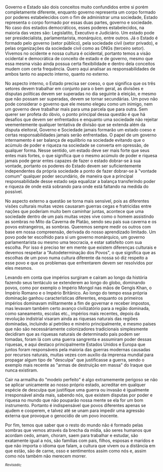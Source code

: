 Governo e Estado são dois conceitos muito confundidos entre si porém completamente diferente, enquanto governo representa um corpo formado por poderes estabelecidos com o fim de administrar uma sociedade, Estado representa o corpo formado por essas duas partes, governo e sociedade. No caso dos estados democráticos, esses poderes estabelecidos, na maioria das vezes são: Legislatito, Executivo e Judiciário. Um estado pode ser presidecialista, parlamentarista, monárquico, entre outros. Já o Estado é formado pelo governo (setor público), pela sociedade civil (setor privado), e pelas organizações da sociedade civil como as ONGs (terceiro setor). Vivemos no ocidente e nossa cultura é ocidental, portanto temos a visão ocidental e democrática de conceito de estado e de governo, mesmo que essa mesma visão ainda possua certa flexibilidade e dentro dela conceitos mudem com certa frequência. Quero aqui analisar as responsabilidades de ambos tanto no aspecto interno, quanto no externo.

No aspecto interno, o Estado precisa ser coeso, o que significa que os três setores devem trabalhar em conjunto para o bem geral, as divisões e disputas políticas devem ser superadas no dia seguinte à eleição, e mesmo que não possam ser superadas, devem se tornar secundárias. Um povo não pode considerar o governo que ele mesmo elegeu como um inimigo, nem um governo deve trabalhar mais para uma parcela que para outra. Sem querer ser profeta do óbvio, o ponto principal dessa questão é que há desafios que devem ser enfrentados e enquanto uma sociedade não rejeitar veementemente qualquer tentativa de divisão que se extenda além da disputa eleitoral, Governo e Sociedade jamais formarão um estado coeso e certas responsabilidades jamais serão enfrentadas. O papel de um governo internamento é ser balança de equilíbrio na sociedade evitando que o acúmulo de poder e riqueza na sociedade se converta em opressão, de qualquer forma. Nesse sentido, um estado deve ser mais forte que seus entes mais fortes, o que significa que o mesmo acúmulo de poder e riquesa jamais pode gerar entes capazes de fazer o estado dobrar-se à sua vontade, portanto os poderes do Estado devem ser suficientemente independentes da própria sociedade a ponto de fazer dobrar-se à "vontade comum" qualquer poder secundário, de maneira que a principal responsabilidade desse estado seja equalizar a balança transferindo poder e riqueza de onde está sobrando para onde está faltando na medida do possível.

No aspecto externo a questão se torna mais sensível, pois as diferentes visões culturais muitas vezes causaram guerras cegas e fratricidas entre nações que poderiam muito bem caminhar juntas, acontece que uma sociedade dentro de um país muitas vezes vive como o homem assistindo as sombras no Mito da Caverna de Platão, sendo seu país sua caverna e os povos estrangeiros, as sombras. Queremos sempre medir os outros com base em nossa compreensão, derivada do nosso aprendizado limitado. Um povo pode ter escolhido para si um governo monárquico, um governo parlamentarista ou mesmo uma teocracia, e estar satisfeito com sua escolha. Por isso é preciso ter em mente que existem diferenças culturais e devemos respeitar a "Autodeterminação dos Povos", o que significa que as escolhas de um povo numa cultura diferente da nossa só diz respeito a esse povo e que os problemas que enfrentarem devem ser resolvidos por eles mesmos.

Levando em conta que impérios surgiram e caíram ao longo da história fazendo seus tentáculo se extenderem ao longo do globo, dominando povos, como por exemplo o Império Mongol nas mãos de Gengis Khan, o Império Romano e o Império Britânico. Ao longo do tempo essa própria dominação ganhou características diferentes, enquanto os primeiros impérios dominavam militarmente a fim de governar e receber impostos, mas levavam também certo avanço civilizatório para a região dominada, como saneamento, escolas etc., impérios mais recentes, depois da revolução indistrial visaram ainda as riquesas naturais das regiões dominadas, incluindo aí petróleo e minério principalmente, e mesmo países que não são necessáriamente colonizadores tradicionais simplesmente decidiram que as riquesas naturais de determinado país podem ser tomadas, foram lá com uma guerra sangrenta e assumiram poder dessas riquesas, e aqui destaco principalmente Estados Unidos e Europa que juntos foram responsáveis pela maioria das guerras modernas causadas por recursos naturais, muitas vezes com auxílio da imprensa mundial para propagar algum tipo de "desculpa" que justificasse a guerra, sendo o exemplo mais recente as "armas de destruição em massa" do Iraque que nunca existiram.

Cair na armailha do "modelo perfeito" é algo extramemente perigoso se não se aplicar unicamente ao nosso próprio estado, acreditar em qualquer espécie de desculpa que justifique uma guerra ou invasão é igualmente irresponsável ainda mais, sabendo nós, que existem disputas por poder e riquesa no mundo que não pouparão nossa mente se ela for um bom instrumento. Portanto é indispensável que povos diferentes apenas se ajudem e cooperem, e talvez até se unam para impedir uma agressão externa que provoque o genocidio de um povo inocente.

Por fim, temos que saber que o resto do mundo não é formado pelas sombras que vemos através da brecha da mídia, são seres humanos que acordam cedo, amam, choram, saem para trabalhar e estudar, são exatamente igual a nós, são famílias com pais, filhos, esposas e maridos e que não importa o idioma que falam, a cultura que vivem ou a distância em que estão, são de carne, osso e sentimentos assim como nós e, assim como nós também não merecem morrer.

<small style="text-align: right; font-style: italic; width: 100%">Revisado;</small>
